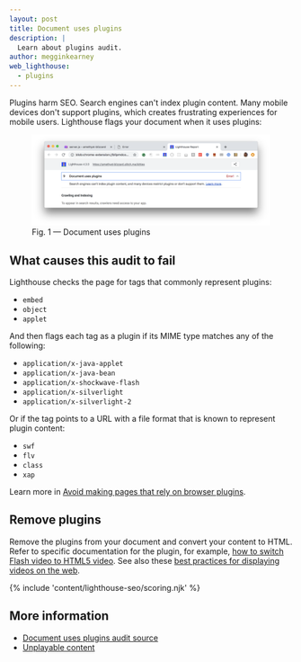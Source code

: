 ```yaml
---
layout: post
title: Document uses plugins
description: |
  Learn about plugins audit.
author: megginkearney
web_lighthouse:
  - plugins
---
```


Plugins harm SEO. Search engines can't index plugin content.
Many mobile devices don't support plugins,
which creates frustrating experiences for mobile users.
Lighthouse flags your document when it uses plugins:

<figure class="w-figure">
  <img class="w-screenshot w-screenshot--filled" src="plugins.png" alt="Lighthouse audit showing document uses plugins">
  <figcaption class="w-figcaption">
    Fig. 1 — Document uses plugins
  </figcaption>
</figure>

## What causes this audit to fail

Lighthouse checks the page for tags that commonly represent plugins:

- `embed`
- `object`
- `applet`

And then flags each tag as a plugin if its MIME type matches any of the following:

- `application/x-java-applet`
- `application/x-java-bean`
- `application/x-shockwave-flash`
- `application/x-silverlight`
- `application/x-silverlight-2`

Or if the tag points to a URL with a file format that is known to represent plugin content:

- `swf`
- `flv`
- `class`
- `xap`

Learn more in [Avoid making pages that rely on browser plugins](/remove-browser-plugins).

## Remove plugins

Remove the plugins from your document and convert your content to HTML.
Refer to specific documentation for the plugin,
for example, [how to switch Flash video to HTML5 video](https://developer.mozilla.org/en-US/docs/Plugins/Flash_to_HTML5/Video).
See also these
[best practices for displaying videos on the web](https://developers.google.com//web/fundamentals/media/video).

{% include 'content/lighthouse-seo/scoring.njk' %}

## More information

- [Document uses plugins audit source](https://github.com/GoogleChrome/lighthouse/blob/master/lighthouse-core/audits/seo/plugins.js)
- [Unplayable content](https://developers.google.com/search/mobile-sites/mobile-seo/common-mistakes#unplayable-content)
